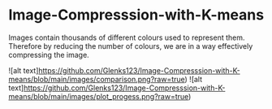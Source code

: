 # Image-Compresssion-with-K-means
Images contain thousands of different colours used to represent them. Therefore by reducing the number of colours, we are in a way effectively compressing the image.

![alt text]https://github.com/Glenks123/Image-Compresssion-with-K-means/blob/main/images/comparison.png?raw=true)
![alt text]https://github.com/Glenks123/Image-Compresssion-with-K-means/blob/main/images/plot_progess.png?raw=true)
